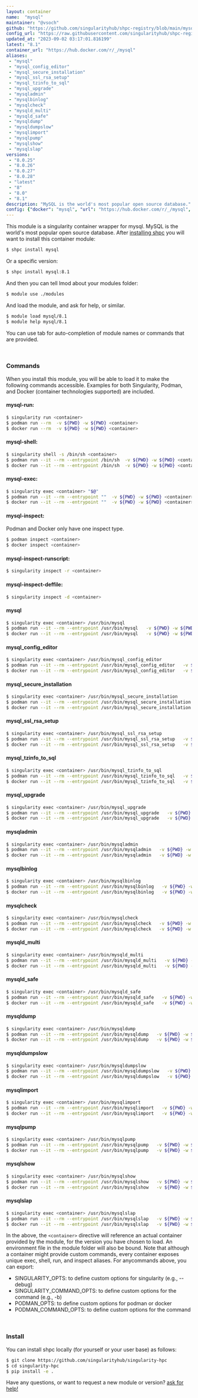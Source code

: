 ```yaml
---
layout: container
name:  "mysql"
maintainer: "@vsoch"
github: "https://github.com/singularityhub/shpc-registry/blob/main/mysql/container.yaml"
config_url: "https://raw.githubusercontent.com/singularityhub/shpc-registry/main/mysql/container.yaml"
updated_at: "2023-09-02 03:17:01.816199"
latest: "8.1"
container_url: "https://hub.docker.com/r/_/mysql"
aliases:
 - "mysql"
 - "mysql_config_editor"
 - "mysql_secure_installation"
 - "mysql_ssl_rsa_setup"
 - "mysql_tzinfo_to_sql"
 - "mysql_upgrade"
 - "mysqladmin"
 - "mysqlbinlog"
 - "mysqlcheck"
 - "mysqld_multi"
 - "mysqld_safe"
 - "mysqldump"
 - "mysqldumpslow"
 - "mysqlimport"
 - "mysqlpump"
 - "mysqlshow"
 - "mysqlslap"
versions:
 - "8.0.25"
 - "8.0.26"
 - "8.0.27"
 - "8.0.28"
 - "latest"
 - "8"
 - "8.0"
 - "8.1"
description: "MySQL is the world's most popular open source database."
config: {"docker": "mysql", "url": "https://hub.docker.com/r/_/mysql", "maintainer": "@vsoch", "description": "MySQL is the world's most popular open source database.", "latest": {"8.1": "sha256:6a5dbd2819e36048669639811461f27fee48da1e22039e5d31f4273a20d542f6"}, "tags": {"8.0.25": "sha256:52b8406e4c32b8cf0557f1b74517e14c5393aff5cf0384eff62d9e81f4985d4b", "8.0.26": "sha256:5d52dc010398db422949f079c76e98f6b62230e5b59c0bf7582409d2c85abacb", "8.0.27": "sha256:e9027fe4d91c0153429607251656806cc784e914937271037f7738bd5b8e7709", "8.0.28": "sha256:fc77d54cacef90ad3d75964837fad0f2a9a368b69e7d799665a3f4e90e600c2d", "latest": "sha256:6a5dbd2819e36048669639811461f27fee48da1e22039e5d31f4273a20d542f6", "8": "sha256:6a5dbd2819e36048669639811461f27fee48da1e22039e5d31f4273a20d542f6", "8.0": "sha256:51c4dc55d3abf4517a5a652794d1f0adb2f2ed1d1bedc847d6132d91cdb2ebbf", "8.1": "sha256:6a5dbd2819e36048669639811461f27fee48da1e22039e5d31f4273a20d542f6"}, "aliases": {"mysql": "/usr/bin/mysql", "mysql_config_editor": "/usr/bin/mysql_config_editor", "mysql_secure_installation": "/usr/bin/mysql_secure_installation", "mysql_ssl_rsa_setup": "/usr/bin/mysql_ssl_rsa_setup", "mysql_tzinfo_to_sql": "/usr/bin/mysql_tzinfo_to_sql", "mysql_upgrade": "/usr/bin/mysql_upgrade", "mysqladmin": "/usr/bin/mysqladmin", "mysqlbinlog": "/usr/bin/mysqlbinlog", "mysqlcheck": "/usr/bin/mysqlcheck", "mysqld_multi": "/usr/bin/mysqld_multi", "mysqld_safe": "/usr/bin/mysqld_safe", "mysqldump": "/usr/bin/mysqldump", "mysqldumpslow": "/usr/bin/mysqldumpslow", "mysqlimport": "/usr/bin/mysqlimport", "mysqlpump": "/usr/bin/mysqlpump", "mysqlshow": "/usr/bin/mysqlshow", "mysqlslap": "/usr/bin/mysqlslap"}}
---
```


This module is a singularity container wrapper for mysql.
MySQL is the world's most popular open source database.
After [installing shpc](#install) you will want to install this container module:


```bash
$ shpc install mysql
```

Or a specific version:

```bash
$ shpc install mysql:8.1
```

And then you can tell lmod about your modules folder:

```bash
$ module use ./modules
```

And load the module, and ask for help, or similar.

```bash
$ module load mysql/8.1
$ module help mysql/8.1
```

You can use tab for auto-completion of module names or commands that are provided.

<br>

### Commands

When you install this module, you will be able to load it to make the following commands accessible.
Examples for both Singularity, Podman, and Docker (container technologies supported) are included.

#### mysql-run:

```bash
$ singularity run <container>
$ podman run --rm  -v ${PWD} -w ${PWD} <container>
$ docker run --rm  -v ${PWD} -w ${PWD} <container>
```

#### mysql-shell:

```bash
$ singularity shell -s /bin/sh <container>
$ podman run --it --rm --entrypoint /bin/sh  -v ${PWD} -w ${PWD} <container>
$ docker run --it --rm --entrypoint /bin/sh  -v ${PWD} -w ${PWD} <container>
```

#### mysql-exec:

```bash
$ singularity exec <container> "$@"
$ podman run --it --rm --entrypoint ""  -v ${PWD} -w ${PWD} <container> "$@"
$ docker run --it --rm --entrypoint ""  -v ${PWD} -w ${PWD} <container> "$@"
```

#### mysql-inspect:

Podman and Docker only have one inspect type.

```bash
$ podman inspect <container>
$ docker inspect <container>
```

#### mysql-inspect-runscript:

```bash
$ singularity inspect -r <container>
```

#### mysql-inspect-deffile:

```bash
$ singularity inspect -d <container>
```


#### mysql

```bash
$ singularity exec <container> /usr/bin/mysql
$ podman run --it --rm --entrypoint /usr/bin/mysql   -v ${PWD} -w ${PWD} <container> -c " $@"
$ docker run --it --rm --entrypoint /usr/bin/mysql   -v ${PWD} -w ${PWD} <container> -c " $@"
```


#### mysql_config_editor

```bash
$ singularity exec <container> /usr/bin/mysql_config_editor
$ podman run --it --rm --entrypoint /usr/bin/mysql_config_editor   -v ${PWD} -w ${PWD} <container> -c " $@"
$ docker run --it --rm --entrypoint /usr/bin/mysql_config_editor   -v ${PWD} -w ${PWD} <container> -c " $@"
```


#### mysql_secure_installation

```bash
$ singularity exec <container> /usr/bin/mysql_secure_installation
$ podman run --it --rm --entrypoint /usr/bin/mysql_secure_installation   -v ${PWD} -w ${PWD} <container> -c " $@"
$ docker run --it --rm --entrypoint /usr/bin/mysql_secure_installation   -v ${PWD} -w ${PWD} <container> -c " $@"
```


#### mysql_ssl_rsa_setup

```bash
$ singularity exec <container> /usr/bin/mysql_ssl_rsa_setup
$ podman run --it --rm --entrypoint /usr/bin/mysql_ssl_rsa_setup   -v ${PWD} -w ${PWD} <container> -c " $@"
$ docker run --it --rm --entrypoint /usr/bin/mysql_ssl_rsa_setup   -v ${PWD} -w ${PWD} <container> -c " $@"
```


#### mysql_tzinfo_to_sql

```bash
$ singularity exec <container> /usr/bin/mysql_tzinfo_to_sql
$ podman run --it --rm --entrypoint /usr/bin/mysql_tzinfo_to_sql   -v ${PWD} -w ${PWD} <container> -c " $@"
$ docker run --it --rm --entrypoint /usr/bin/mysql_tzinfo_to_sql   -v ${PWD} -w ${PWD} <container> -c " $@"
```


#### mysql_upgrade

```bash
$ singularity exec <container> /usr/bin/mysql_upgrade
$ podman run --it --rm --entrypoint /usr/bin/mysql_upgrade   -v ${PWD} -w ${PWD} <container> -c " $@"
$ docker run --it --rm --entrypoint /usr/bin/mysql_upgrade   -v ${PWD} -w ${PWD} <container> -c " $@"
```


#### mysqladmin

```bash
$ singularity exec <container> /usr/bin/mysqladmin
$ podman run --it --rm --entrypoint /usr/bin/mysqladmin   -v ${PWD} -w ${PWD} <container> -c " $@"
$ docker run --it --rm --entrypoint /usr/bin/mysqladmin   -v ${PWD} -w ${PWD} <container> -c " $@"
```


#### mysqlbinlog

```bash
$ singularity exec <container> /usr/bin/mysqlbinlog
$ podman run --it --rm --entrypoint /usr/bin/mysqlbinlog   -v ${PWD} -w ${PWD} <container> -c " $@"
$ docker run --it --rm --entrypoint /usr/bin/mysqlbinlog   -v ${PWD} -w ${PWD} <container> -c " $@"
```


#### mysqlcheck

```bash
$ singularity exec <container> /usr/bin/mysqlcheck
$ podman run --it --rm --entrypoint /usr/bin/mysqlcheck   -v ${PWD} -w ${PWD} <container> -c " $@"
$ docker run --it --rm --entrypoint /usr/bin/mysqlcheck   -v ${PWD} -w ${PWD} <container> -c " $@"
```


#### mysqld_multi

```bash
$ singularity exec <container> /usr/bin/mysqld_multi
$ podman run --it --rm --entrypoint /usr/bin/mysqld_multi   -v ${PWD} -w ${PWD} <container> -c " $@"
$ docker run --it --rm --entrypoint /usr/bin/mysqld_multi   -v ${PWD} -w ${PWD} <container> -c " $@"
```


#### mysqld_safe

```bash
$ singularity exec <container> /usr/bin/mysqld_safe
$ podman run --it --rm --entrypoint /usr/bin/mysqld_safe   -v ${PWD} -w ${PWD} <container> -c " $@"
$ docker run --it --rm --entrypoint /usr/bin/mysqld_safe   -v ${PWD} -w ${PWD} <container> -c " $@"
```


#### mysqldump

```bash
$ singularity exec <container> /usr/bin/mysqldump
$ podman run --it --rm --entrypoint /usr/bin/mysqldump   -v ${PWD} -w ${PWD} <container> -c " $@"
$ docker run --it --rm --entrypoint /usr/bin/mysqldump   -v ${PWD} -w ${PWD} <container> -c " $@"
```


#### mysqldumpslow

```bash
$ singularity exec <container> /usr/bin/mysqldumpslow
$ podman run --it --rm --entrypoint /usr/bin/mysqldumpslow   -v ${PWD} -w ${PWD} <container> -c " $@"
$ docker run --it --rm --entrypoint /usr/bin/mysqldumpslow   -v ${PWD} -w ${PWD} <container> -c " $@"
```


#### mysqlimport

```bash
$ singularity exec <container> /usr/bin/mysqlimport
$ podman run --it --rm --entrypoint /usr/bin/mysqlimport   -v ${PWD} -w ${PWD} <container> -c " $@"
$ docker run --it --rm --entrypoint /usr/bin/mysqlimport   -v ${PWD} -w ${PWD} <container> -c " $@"
```


#### mysqlpump

```bash
$ singularity exec <container> /usr/bin/mysqlpump
$ podman run --it --rm --entrypoint /usr/bin/mysqlpump   -v ${PWD} -w ${PWD} <container> -c " $@"
$ docker run --it --rm --entrypoint /usr/bin/mysqlpump   -v ${PWD} -w ${PWD} <container> -c " $@"
```


#### mysqlshow

```bash
$ singularity exec <container> /usr/bin/mysqlshow
$ podman run --it --rm --entrypoint /usr/bin/mysqlshow   -v ${PWD} -w ${PWD} <container> -c " $@"
$ docker run --it --rm --entrypoint /usr/bin/mysqlshow   -v ${PWD} -w ${PWD} <container> -c " $@"
```


#### mysqlslap

```bash
$ singularity exec <container> /usr/bin/mysqlslap
$ podman run --it --rm --entrypoint /usr/bin/mysqlslap   -v ${PWD} -w ${PWD} <container> -c " $@"
$ docker run --it --rm --entrypoint /usr/bin/mysqlslap   -v ${PWD} -w ${PWD} <container> -c " $@"
```



In the above, the `<container>` directive will reference an actual container provided
by the module, for the version you have chosen to load. An environment file in the
module folder will also be bound. Note that although a container
might provide custom commands, every container exposes unique exec, shell, run, and
inspect aliases. For anycommands above, you can export:

 - SINGULARITY_OPTS: to define custom options for singularity (e.g., --debug)
 - SINGULARITY_COMMAND_OPTS: to define custom options for the command (e.g., -b)
 - PODMAN_OPTS: to define custom options for podman or docker
 - PODMAN_COMMAND_OPTS: to define custom options for the command

<br>

### Install

You can install shpc locally (for yourself or your user base) as follows:

```bash
$ git clone https://github.com/singularityhub/singularity-hpc
$ cd singularity-hpc
$ pip install -e .
```

Have any questions, or want to request a new module or version? [ask for help!](https://github.com/singularityhub/singularity-hpc/issues)